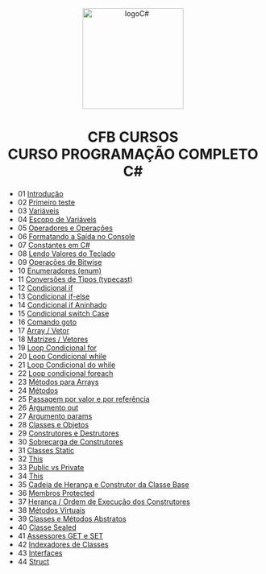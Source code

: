 <div align="center">
<img height="200px" src="https://cdn.icon-icons.com/icons2/2415/PNG/512/csharp_original_logo_icon_146578.png" alt="logoC#" />
</div>
<h1 align="center">CFB CURSOS<br>
CURSO PROGRAMAÇÃO COMPLETO C#</h1>

- 01 [Introdução](aulas/aula01/Aula01.cs)
- 02 [Primeiro teste](aulas/aula02/)
- 03 [Variáveis](aulas/aula03/Aula03.cs)
- 04 [Escopo de Variáveis](aulas/aula04/Aula04.cs)
- 05 [Operadores e Operações](aulas/aula05/Aula05.cs)
- 06 [Formatando a Saída no Console](aulas/aula06/)
- 07 [Constantes em C#](aulas/aula07/Aula07.cs)
- 08 [Lendo Valores do Teclado](aulas/aula08/Aula08.cs)
- 09 [Operações de Bitwise](aulas/aula09/Aula09.cs)
- 10 [Enumeradores (enum)](aulas/aula10/Aula10.cs)
- 11 [Conversões de Tipos (typecast)](aulas/aula11/Aula11.cs)
- 12 [Condicional if](aulas/aula12/Aula12.cs)
- 13 [Condicional if-else](aulas/aula13/Aula13.cs)
- 14 [Condicional if Aninhado](aulas/aula14/Aula14.cs)
- 15 [Condicional switch Case](aulas/aula15/Aula15.cs)
- 16 [Comando goto](aulas/aula16/Aula16.cs)
- 17 [Array / Vetor](aulas/aula17/Aula17.cs)
- 18 [Matrizes / Vetores](aulas/aula18/Aula18.cs)
- 19 [Loop Condicional for](aulas/aula19/)
- 20 [Loop Condicional while](aulas/aula20/Aula20.cs)
- 21 [Loop Condicional do while](aulas/aula21/Aula21.cs)
- 22 [Loop condicional foreach](aulas/aula22/Aula22.cs)
- 23 [Métodos para Arrays](aulas/aula23/Aula23.cs)
- 24 [Métodos](aulas/aula24/)
- 25 [Passagem por valor e por referência](aulas/aula25/Aula25.cs)
- 26 [Argumento out](aulas/aula26/Aula26.cs)
- 27 [Argumento params](aulas/aula27/Aula27.cs)
- 28 [Classes e Objetos](aulas/aula28/Aula28.cs)
- 29 [Construtores e Destrutores](aulas/aula29/Aula29.cs)
- 30 [Sobrecarga de Construtores](aulas/aula30/Aula30.cs)
- 31 [Classes Static](aulas/aula31/Aula31.cs)
- 32 [This](aulas/aula32/Aula32.cs)
- 33 [Public vs Private](aulas/aula33/)
- 34 [This](aulas/aula34/)
- 35 [Cadeia de Herança e Construtor da Classe Base](aulas/aula35/)
- 36 [Membros Protected](aulas/aula36)
- 37 [Herança / Ordem de Execução dos Construtores](aulas/aula37/)
- 38 [Métodos Virtuais](aulas/aula38/)
- 39 [Classes e Métodos Abstratos](aulas/aula39)
- 40 [Classe Sealed](aulas/aula40)
- 41 [Assessores GET e SET](aulas/aula41/)
- 42 [Indexadores de Classes](aulas/aula42/)
- 43 [Interfaces](aulas/aula43/)
- 44 [Struct](aulas/aula44/)